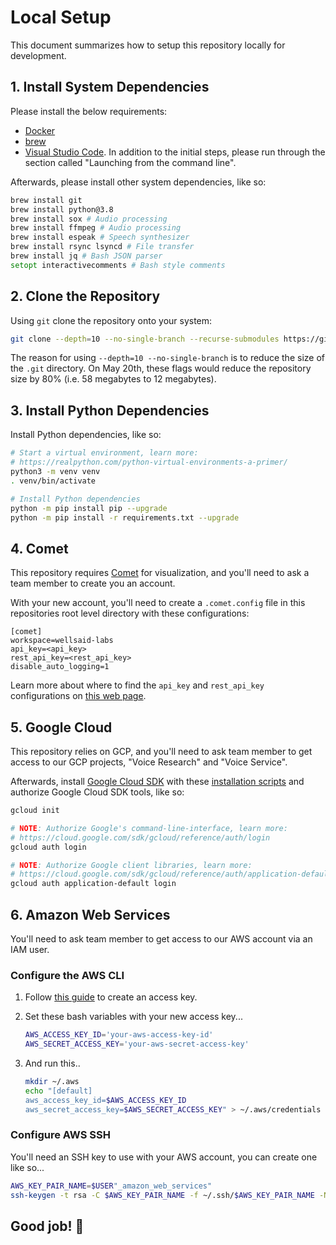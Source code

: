 # Local Setup

This document summarizes how to setup this repository locally for development.

## 1. Install System Dependencies

Please install the below requirements:

- [Docker](https://www.docker.com/products/docker-desktop)
- [brew](https://brew.sh/)
- [Visual Studio Code](https://code.visualstudio.com/docs/setup/mac). In addition to the
  initial steps, please run through the section called "Launching from the command line".

Afterwards, please install other system dependencies, like so:

```zsh
brew install git
brew install python@3.8
brew install sox # Audio processing
brew install ffmpeg # Audio processing
brew install espeak # Speech synthesizer
brew install rsync lsyncd # File transfer
brew install jq # Bash JSON parser
setopt interactivecomments # Bash style comments
```

## 2. Clone the Repository

Using `git` clone the repository onto your system:

```zsh
git clone --depth=10 --no-single-branch --recurse-submodules https://github.com/wellsaid-labs/Text-to-Speech.git
```

The reason for using `--depth=10 --no-single-branch` is to reduce the size of the `.git` directory.
On May 20th, these flags would reduce the repository size by 80%
(i.e. 58 megabytes to 12 megabytes).

## 3. Install Python Dependencies

Install Python dependencies, like so:

```zsh
# Start a virtual environment, learn more:
# https://realpython.com/python-virtual-environments-a-primer/
python3 -m venv venv
. venv/bin/activate

# Install Python dependencies
python -m pip install pip --upgrade
python -m pip install -r requirements.txt --upgrade
```

## 4. Comet

This repository requires [Comet](https://www.comet.ml) for visualization, and you'll need to ask
a team member to create you an account.

With your new account, you'll need to create a `.comet.config` file in this repositories root
level directory with these configurations:

```
[comet]
workspace=wellsaid-labs
api_key=<api_key>
rest_api_key=<rest_api_key>
disable_auto_logging=1
```

Learn more about where to find the `api_key` and `rest_api_key` configurations on
[this web page](https://www.comet.ml/docs/python-sdk/advanced/#python-configuration).

## 5. Google Cloud

This repository relies on GCP, and you'll need to ask team member to get access to our GCP projects,
"Voice Research" and "Voice Service".

Afterwards, install [Google Cloud SDK](https://cloud.google.com/sdk/) with these
[installation scripts](https://cloud.google.com/sdk/docs/downloads-interactive) and authorize
Google Cloud SDK tools, like so:

```zsh
gcloud init

# NOTE: Authorize Google's command-line-interface, learn more:
# https://cloud.google.com/sdk/gcloud/reference/auth/login
gcloud auth login

# NOTE: Authorize Google client libraries, learn more:
# https://cloud.google.com/sdk/gcloud/reference/auth/application-default
gcloud auth application-default login
```

## 6. Amazon Web Services

You'll need to ask team member to get access to our AWS account via an IAM user.

### Configure the AWS CLI

1. Follow
   [this guide](https://docs.aws.amazon.com/IAM/latest/UserGuide/id_credentials_access-keys.html#Using_CreateAccessKey)
   to create an access key.

1. Set these bash variables with your new access key...

   ```zsh
   AWS_ACCESS_KEY_ID='your-aws-access-key-id'
   AWS_SECRET_ACCESS_KEY='your-aws-secret-access-key'
   ```

1. And run this..

   ```zsh
   mkdir ~/.aws
   echo "[default]
   aws_access_key_id=$AWS_ACCESS_KEY_ID
   aws_secret_access_key=$AWS_SECRET_ACCESS_KEY" > ~/.aws/credentials
   ```

### Configure AWS SSH

You'll need an SSH key to use with your AWS account, you can create one like so...

```zsh
AWS_KEY_PAIR_NAME=$USER"_amazon_web_services"
ssh-keygen -t rsa -C $AWS_KEY_PAIR_NAME -f ~/.ssh/$AWS_KEY_PAIR_NAME -N ""
```

## Good job! 🎉
